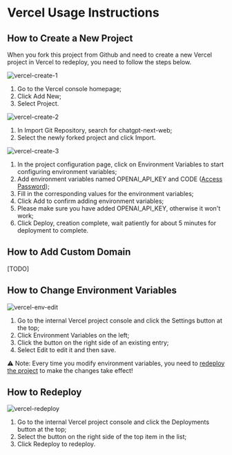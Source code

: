 # Vercel Usage Instructions

## How to Create a New Project

When you fork this project from Github and need to create a new Vercel project in Vercel to redeploy, you need to follow the steps below.

![vercel-create-1](./images/vercel/vercel-create-1.jpg)
1. Go to the Vercel console homepage;
2. Click Add New;
3. Select Project.

![vercel-create-2](./images/vercel/vercel-create-2.jpg)
1. In Import Git Repository, search for chatgpt-next-web;
2. Select the newly forked project and click Import.

![vercel-create-3](./images/vercel/vercel-create-3.jpg)
1. In the project configuration page, click on Environment Variables to start configuring environment variables;
2. Add environment variables named OPENAI_API_KEY and CODE ([Access Password](https://github.com/Yidadaa/ChatGPT-Next-Web/blob/357296986609c14de10bf210871d30e2f67a8784/docs/faq-cn.md#%E7%8E%AF%E5%A2%83%E5%8F%98%E9%87%8F-code-%E6%98%AF%E4%BB%80%E4%B9%88%E5%BF%85%E9%A1%BB%E8%AE%BE%E7%BD%AE%E5%90%97));
3. Fill in the corresponding values for the environment variables;
4. Click Add to confirm adding environment variables;
5. Please make sure you have added OPENAI_API_KEY, otherwise it won't work;
6. Click Deploy, creation complete, wait patiently for about 5 minutes for deployment to complete.

## How to Add Custom Domain

[TODO]

## How to Change Environment Variables

![vercel-env-edit](./images/vercel/vercel-env-edit.jpg)
1. Go to the internal Vercel project console and click the Settings button at the top;
2. Click Environment Variables on the left;
3. Click the button on the right side of an existing entry;
4. Select Edit to edit it and then save.

⚠️️ Note: Every time you modify environment variables, you need to [redeploy the project](#how-to-redeploy) to make the changes take effect!

## How to Redeploy

![vercel-redeploy](./images/vercel/vercel-redeploy.jpg)
1. Go to the internal Vercel project console and click the Deployments button at the top;
2. Select the button on the right side of the top item in the list;
3. Click Redeploy to redeploy.
